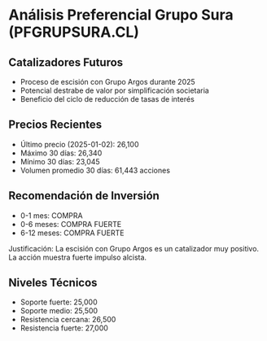 # Análisis Preferencial Grupo Sura (PFGRUPSURA.CL)

## Catalizadores Futuros

- Proceso de escisión con Grupo Argos durante 2025
- Potencial destrabe de valor por simplificación societaria
- Beneficio del ciclo de reducción de tasas de interés

## Precios Recientes

- Último precio (2025-01-02): 26,100
- Máximo 30 días: 26,340
- Mínimo 30 días: 23,045
- Volumen promedio 30 días: 61,443 acciones

## Recomendación de Inversión

- 0-1 mes: COMPRA
- 0-6 meses: COMPRA FUERTE
- 6-12 meses: COMPRA FUERTE

Justificación: La escisión con Grupo Argos es un catalizador muy positivo. La acción muestra fuerte impulso alcista.

## Niveles Técnicos

- Soporte fuerte: 25,000
- Soporte medio: 25,500
- Resistencia cercana: 26,500
- Resistencia fuerte: 27,000
